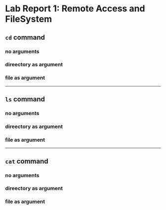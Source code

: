 # Lab Report 1: Remote Access and FileSystem
## `cd` command
### no arguments
### direectory as argument
### file as argument
***
## `ls` command
### no arguments
### direectory as argument
### file as argument
***
## `cat` command
### no arguments
### direectory as argument
### file as argument
